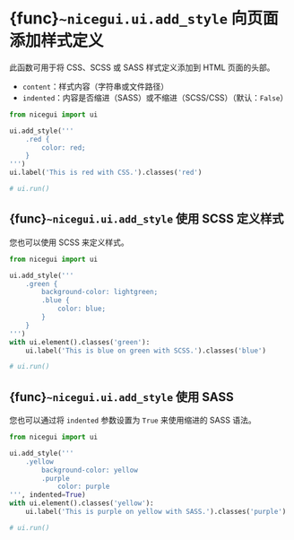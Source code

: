 # {func}`~nicegui.ui.add_style` 向页面添加样式定义

此函数可用于将 CSS、SCSS 或 SASS 样式定义添加到 HTML 页面的头部。

- `content`：样式内容（字符串或文件路径）
- `indented`：内容是否缩进（SASS）或不缩进（SCSS/CSS）（默认：`False`）

```python
from nicegui import ui

ui.add_style('''
    .red {
        color: red;
    }
''')
ui.label('This is red with CSS.').classes('red')

# ui.run()
```

## {func}`~nicegui.ui.add_style` 使用 SCSS 定义样式

您也可以使用 SCSS 来定义样式。

```python
from nicegui import ui

ui.add_style('''
    .green {
        background-color: lightgreen;
        .blue {
            color: blue;
        }
    }
''')
with ui.element().classes('green'):
    ui.label('This is blue on green with SCSS.').classes('blue')

# ui.run()
```

## {func}`~nicegui.ui.add_style` 使用 SASS

您也可以通过将 `indented` 参数设置为 `True` 来使用缩进的 SASS 语法。

```python
from nicegui import ui

ui.add_style('''
    .yellow
        background-color: yellow
        .purple
            color: purple
''', indented=True)
with ui.element().classes('yellow'):
    ui.label('This is purple on yellow with SASS.').classes('purple')

# ui.run()
```
